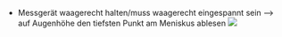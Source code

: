 - Messgerät waagerecht halten/muss waagerecht eingespannt sein 
--> auf Augenhöhe den tiefsten Punkt am Meniskus ablesen 
![](Pasted%20image%2020240517081144.png)
